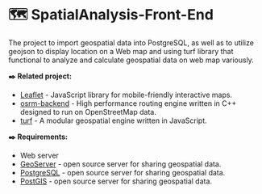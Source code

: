 # :world_map: SpatialAnalysis-Front-End
The project to import geospatial data into PostgreSQL, as well as to utilize geojson to display location on a Web map and using turf library that functional to analyze and calculate geospatial data on web map variously.

**:black_nib: Related project:**
- [Leaflet](https://github.com/Leaflet/Leaflet) - JavaScript library for mobile-friendly interactive maps.
- [osrm-backend](https://github.com/Project-OSRM/osrm-backend) - High performance routing engine written in C++ designed to run on OpenStreetMap data.
- [turf](https://github.com/Turfjs/turf) - A modular geospatial engine written in JavaScript.

**:black_nib: Requirements:**
- Web server 
- [GeoServer](https://geoserver.org/) - open source server for sharing geospatial data.
- [PostgreSQL](https://www.postgresql.org/) - open source server for sharing geospatial data.
- [PostGIS](https://postgis.net/) - open source server for sharing geospatial data.
